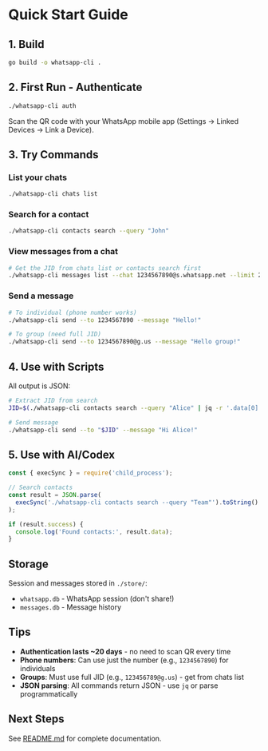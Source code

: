 # Quick Start Guide

## 1. Build

```bash
go build -o whatsapp-cli .
```

## 2. First Run - Authenticate

```bash
./whatsapp-cli auth
```

Scan the QR code with your WhatsApp mobile app (Settings → Linked Devices → Link a Device).

## 3. Try Commands

### List your chats
```bash
./whatsapp-cli chats list
```

### Search for a contact
```bash
./whatsapp-cli contacts search --query "John"
```

### View messages from a chat
```bash
# Get the JID from chats list or contacts search first
./whatsapp-cli messages list --chat 1234567890@s.whatsapp.net --limit 20
```

### Send a message
```bash
# To individual (phone number works)
./whatsapp-cli send --to 1234567890 --message "Hello!"

# To group (need full JID)
./whatsapp-cli send --to 1234567890@g.us --message "Hello group!"
```

## 4. Use with Scripts

All output is JSON:

```bash
# Extract JID from search
JID=$(./whatsapp-cli contacts search --query "Alice" | jq -r '.data[0].jid')

# Send message
./whatsapp-cli send --to "$JID" --message "Hi Alice!"
```

## 5. Use with AI/Codex

```javascript
const { execSync } = require('child_process');

// Search contacts
const result = JSON.parse(
  execSync('./whatsapp-cli contacts search --query "Team"').toString()
);

if (result.success) {
  console.log('Found contacts:', result.data);
}
```

## Storage

Session and messages stored in `./store/`:
- `whatsapp.db` - WhatsApp session (don't share!)
- `messages.db` - Message history

## Tips

- **Authentication lasts ~20 days** - no need to scan QR every time
- **Phone numbers**: Can use just the number (e.g., `1234567890`) for individuals
- **Groups**: Must use full JID (e.g., `123456789@g.us`) - get from chats list
- **JSON parsing**: All commands return JSON - use `jq` or parse programmatically

## Next Steps

See [README.md](README.md) for complete documentation.
